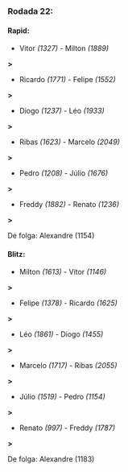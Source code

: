 ### Rodada 22:

#### Rapid:

* Vitor *(1327)*     -     Milton *(1889)*

 **>** 
* Ricardo *(1771)*     -     Felipe *(1552)*

 **>** 
* Diogo *(1237)*     -     Léo *(1933)*

 **>** 
* Ribas *(1623)*     -     Marcelo *(2049)*

 **>** 
* Pedro *(1208)*     -     Júlio *(1676)*

 **>** 
* Freddy *(1882)*     -     Renato *(1236)*

 **>** 

De folga: Alexandre (1154)

#### Blitz:

* Milton *(1613)*     -     Vitor *(1146)*

 **>** 
* Felipe *(1378)*     -     Ricardo *(1625)*

 **>** 
* Léo *(1861)*     -     Diogo *(1455)*

 **>** 
* Marcelo *(1717)*     -     Ribas *(2055)*

 **>** 
* Júlio *(1519)*     -     Pedro *(1154)*

 **>** 
* Renato *(997)*     -     Freddy *(1787)*

 **>** 

De folga: Alexandre (1183)

